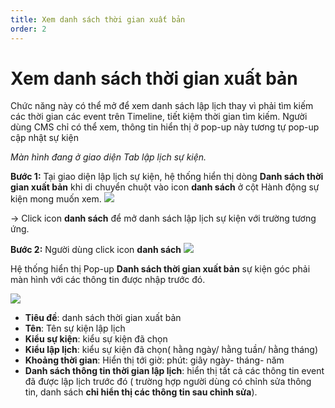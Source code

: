 ```yaml
---
title: Xem danh sách thời gian xuất bản
order: 2
---
```


# Xem danh sách thời gian xuất bản
Chức năng này có thể mở để xem danh sách lập lịch thay vì phải tìm kiếm các thời gian các event trên Timeline, tiết kiệm thời gian tìm kiếm. Người dùng CMS chỉ có thể xem, thông tin hiển thị ở pop-up này tương tự pop-up cập nhật sự kiện

*Màn hình đang ở giao diện Tab lập lịch sự kiện.*

 **Bước 1:** Tại giao diện lập lịch sự kiện, hệ thống hiển thị dòng **Danh sách thời gian xuất bản** khi di chuyển chuột vào icon **danh sách** ở cột Hành động sự kiện mong muốn xem. ![](../../images/Icon_List.png)

→ Click icon **danh sách** để mở danh sách lập lịch sự kiện với trường tương ứng.

 **Bước 2:** Người dùng click icon **danh sách**  ![](../../images/Icon_List.png)

 Hệ thống hiển thị Pop-up **Danh sách thời gian xuất bản** sự kiện góc phải màn hình với các thông tin được nhập trước đó.

 ![](../../images/Popup_publictime_Schedule.png)

* **Tiêu đề**: danh sách thời gian xuất bản
* **Tên**: Tên sự kiện lập lịch
* **Kiểu sự kiện**: kiểu sự kiện đã chọn
* **Kiểu lập lịch**: kiểu sự kiện đã chọn( hằng ngày/ hằng tuần/ hằng tháng)
* **Khoảng thời gian**: Hiển thị tới giờ: phút: giây ngày- tháng- năm
* **Danh sách thông tin thời gian lập lịch**: hiển thị tất cả các thông tin event đã được lập lịch trước đó ( trường hợp người dùng có chỉnh sửa thông tin, danh sách **chỉ hiển thị các thông tin sau chỉnh sửa**).
